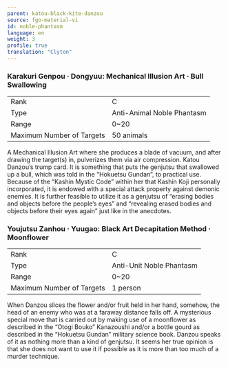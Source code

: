 ```yaml
---
parent: katou-black-kite-danzou
source: fgo-material-vi
id: noble-phantasm
language: en
weight: 3
profile: true
translation: "Clyton"
---
```


### Karakuri Genpou · Dongyuu: Mechanical Illusion Art · Bull Swallowing

<table>
  <tr><td>Rank</td><td>C</td></tr>
  <tr><td>Type</td><td>Anti-Animal Noble Phantasm</td></tr>
  <tr><td>Range</td><td>0~20</td></tr>
  <tr><td>Maximum Number of Targets</td><td>50 animals</td></tr>
</table>

A Mechanical Illusion Art where she produces a blade of vacuum, and after drawing the target(s) in, pulverizes them via air compression. Katou Danzou’s trump card. It is something that puts the genjutsu that swallowed up a bull, which was told in the “Hokuetsu Gundan”, to practical use. Because of the “Kashin Mystic Code” within her that Kashin Koji personally incorporated, it is endowed with a special attack property against demonic enemies. It is further feasible to utilize it as a genjutsu of “erasing bodies and objects before the people’s eyes” and “revealing erased bodies and objects before their eyes again” just like in the anecdotes.

### Youjutsu Zanhou · Yuugao: Black Art Decapitation Method · Moonflower

<table>
  <tr><td>Rank</td><td>C</td></tr>
  <tr><td>Type</td><td>Anti-Unit Noble Phantasm</td></tr>
  <tr><td>Range</td><td>0~20</td></tr>
  <tr><td>Maximum Number of Targets</td><td>1 person</td></tr>
</table>

When Danzou slices the flower and/or fruit held in her hand, somehow, the head of an enemy who was at a faraway distance falls off. A mysterious special move that is carried out by making use of a moonflower as described in the “Otogi Bouko” Kanazoushi and/or a bottle gourd as described in the “Hokuetsu Gundan” military science book. Danzou speaks of it as nothing more than a kind of genjutsu. It seems her true opinion is that she does not want to use it if possible as it is more than too much of a murder technique.
